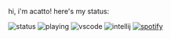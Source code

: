hi,
i'm acatto!
here's my status:

![status](https://api.statusbadges.me/badge/status/1242863285368393738?simple=true)  ![playing](https://api.statusbadges.me/badge/playing/1242863285368393738)  ![vscode](https://api.statusbadges.me/badge/vscode/1242863285368393738)  ![intellij](https://api.statusbadges.me/badge/intellij/1242863285368393738)  [![spotify](https://api.statusbadges.me/badge/spotify/1242863285368393738)](https://api.statusbadges.me/openspotify/1242863285368393738)
